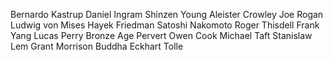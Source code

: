 Bernardo Kastrup
Daniel Ingram
Shinzen Young
Aleister Crowley
Joe Rogan
Ludwig von Mises
Hayek
Friedman
Satoshi Nakomoto
Roger Thisdell
Frank Yang
Lucas Perry
Bronze Age Pervert
Owen Cook
Michael Taft
Stanislaw Lem
Grant Morrison
Buddha
Eckhart Tolle

